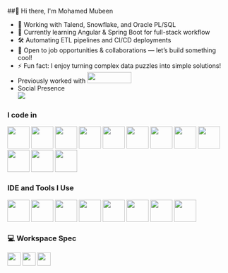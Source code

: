 ##👋 Hi there, I'm Mohamed Mubeen
- 🔭 Working with Talend, Snowflake, and Oracle PL/SQL  
- 🌱 Currently learning Angular & Spring Boot for full-stack workflow  
- 🛠️ Automating ETL pipelines and CI/CD deployments  
- 🤝 Open to job opportunities & collaborations — let’s build something cool!  
- ⚡ Fun fact: I enjoy turning complex data puzzles into simple solutions!
- Previously worked with [<img src="https://cognizant.scene7.com/is/content/cognizant/COG-Logo-2022-1?fmt=png-alpha" height="25" width="100" background-coor="white">](https://www.cognizant.com/)
- Social Presence <br>
 [<img src="https://img.shields.io/badge/LinkedIn-0077B5?style=for-the-badge&logo=linkedin&logoColor=white" />](http://www.linkedin.com/in/mohamedmubeenm/)

### I code in
<img height="50" width="50" src="https://img.icons8.com/color/48/000000/java-coffee-cup-logo.png" /> <img height="50" width="50" src="https://img.icons8.com/?size=100&id=XnaFYq2CF3iS&format=png&color=000000"> <img height="50" width="50" src="https://img.icons8.com/?size=100&id=GlN24LRjUhww&format=png&color=000000"> <img height="50" width="50" src="https://img.icons8.com/?size=100&id=39913&format=png&color=000000"> <img height="50" width="50" src="https://img.icons8.com/color/48/000000/mysql-logo.png"/> <img height="50" width="50" src="https://img.icons8.com/?size=100&id=dSnah6CSCxRG&format=png&color=000000"> <img height="50" width="50" src="https://img.icons8.com/color/48/000000/c-programming.png" /> <img height="50" width="50" src="https://img.icons8.com/color/48/000000/c-plus-plus-logo.png" /> <img height="50" width="50" src="https://img.icons8.com/color/48/000000/python.png" /> <img height="50" width="50" src="https://img.icons8.com/color/48/000000/html-5.png" /> <img height="50" width="50" src="https://img.icons8.com/color/48/000000/mongodb.png"/> <img height="50" width="50" src="https://img.icons8.com/color/48/000000/nodejs.png"/> 
### IDE and Tools I Use
<img height="50" width="50" src="https://logowik.com/content/uploads/images/talend5625.jpg"> <img height="50" width="50" src="https://companieslogo.com/img/orig/INFA-c4767c1c.png?t=1720244492">
<img height="50" width="50" src="https://img.icons8.com/?size=100&id=61466&format=png&color=000000"> <img height="50" width="50" src="https://img.icons8.com/color/48/000000/visual-studio-code-2019.png"/> <img height="50" width="50" src="https://img.icons8.com/color/48/000000/pycharm.png"/> <img height="50" width="50" src="https://img.icons8.com/color/50/000000/git.png"/> <img height="50" width="50" src="https://img.icons8.com/dusk/64/000000/anaconda.png"/> <img height="50" src="https://img.icons8.com/officel/480/null/java-eclipse.png"/>
### 💻 Workspace Spec
<img height="30" src="https://encrypted-tbn0.gstatic.com/images?q=tbn:ANd9GcShOGAIfPkgkmT34lyB4XPlXKAX0nR2rP2tEQ&s">
 <img height="30" src="https://img.shields.io/badge/NVIDIA-GTX1650-76B900?style=for-the-badge&logo=nvidia&logoColor=white"/> 
 <img height="30" src="https://img.shields.io/badge/Intel%20Core%20i5-9th%20Gen-blue"/> 
<!---
Mubeen-227452/Mubeen-227452 is a ✨ special ✨ repository because its `README.md` (this file) appears on your GitHub profile.
You can click the Preview link to take a look at your changes.
--->
